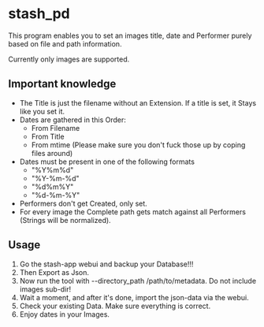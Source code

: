 # stash_pd
This program enables you to set an images title, date and Performer purely based on file and path information.

Currently only images are supported.

## Important knowledge
- The Title is just the filename without an Extension. If a title is set, it Stays like you set it.
- Dates are gathered in this Order:
  - From Filename
  - From Title
  - From mtime (Please make sure you don't fuck those up by coping files around)
- Dates must be present in one of the following formats
  - "%Y%m%d"
  - "%Y-%m-%d"
  - "%d%m%Y"
  - "%d-%m-%Y"
- Performers don't get Created, only set. 
- For every image the Complete path gets match against all Performers (Strings will be normalized).

## Usage 

1. Go the stash-app webui and backup your Database!!!
2. Then Export as Json.
3. Now run the tool with --directory_path /path/to/metadata. Do not include images sub-dir!
4. Wait a moment, and after it's done, import the json-data via the webui.
5. Check your existing Data. Make sure everything is correct.
6. Enjoy dates in your Images.
